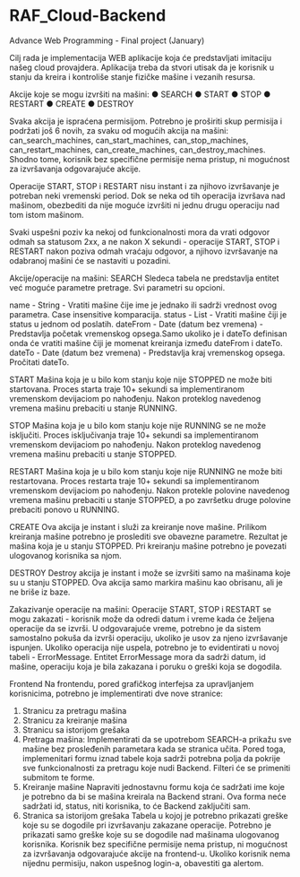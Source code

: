 # RAF_Cloud-Backend
Advance Web Programming - Final project (January)

Cilj rada je implementacija WEB aplikacije koja će predstavljati imitaciju našeg cloud provajdera. 
Aplikacija treba da stvori utisak da je korisnik u stanju da kreira i kontroliše stanje fizičke mašine i vezanih resursa.

Akcije koje se mogu izvršiti na mašini:
●	SEARCH
●	START
●	STOP
●	RESTART
●	CREATE
●	DESTROY 


Svaka akcija je ispraćena permisijom. Potrebno je proširiti skup permisija i podržati još 6 novih, za svaku od mogućih akcija na mašini: can_search_machines, can_start_machines, can_stop_machines, can_restart_machines, can_create_machines, can_destroy_machines. 
Shodno tome, korisnik bez specifične permisije nema pristup, ni mogućnost za izvršavanja odgovarajuće akcije.

Operacije START, STOP i RESTART nisu instant i za njihovo izvršavanje je potreban neki vremenski period. 
Dok se neka od tih operacija izvršava nad mašinom, obezbediti da nije moguće izvršiti ni jednu drugu operaciju nad tom istom mašinom.

Svaki uspešni poziv ka nekoj od funkcionalnosti mora da vrati odgovor odmah sa statusom 2xx, a ne nakon X sekundi - operacije START, STOP i RESTART nakon poziva odmah vraćaju odgovor, a njihovo izvršavanje na odabranoj mašini će se nastaviti u pozadini.

Akcije/operacije na mašini:
SEARCH
Sledeca tabela ne predstavlja entitet već moguće parametre pretrage. Svi parametri su opcioni.

name - String - Vratiti mašine čije ime je jednako ili sadrži vrednost ovog parametra. Case insensitive komparacija.
status - List<String> - Vratiti mašine čiji je status u jednom od poslatih.
dateFrom - Date (datum bez vremena) - Predstavlja početak vremenskog opsega.Samo ukoliko je i dateTo definisan onda će vratiti mašine čiji je momenat kreiranja između dateFrom i dateTo.
dateTo - Date (datum bez vremena) - Predstavlja kraj vremenskog opsega. Pročitati dateTo.

START
Mašina koja je u bilo kom stanju koje nije STOPPED ne može biti startovana. Proces starta traje 10+ sekundi sa implementiranom vremenskom devijaciom po nahođenju.
Nakon proteklog navedenog vremena mašinu prebaciti u stanje RUNNING.

STOP
Mašina koja je u bilo kom stanju koje nije RUNNING se ne može isključiti. Proces isključivanja traje 10+ sekundi sa implementiranom vremenskom devijaciom po nahođenju.
Nakon proteklog navedenog vremena mašinu prebaciti u stanje STOPPED.

RESTART
Mašina koja je u bilo kom stanju koje nije RUNNING ne može biti restartovana. Proces restarta traje 10+ sekundi sa implementiranom vremenskom devijaciom po nahođenju.
Nakon protekle polovine navedenog vremena mašinu prebaciti u stanje STOPPED, a po završetku druge polovine prebaciti ponovo u RUNNING.

CREATE
Ova akcija je instant i služi za kreiranje nove mašine. Prilikom kreiranja mašine potrebno je proslediti sve obavezne parametre. Rezultat je mašina koja je u stanju STOPPED. 
Pri kreiranju mašine potrebno je povezati ulogovanog korisnika sa njom.

DESTROY
Destroy akcija je instant i može se izvršiti samo na mašinama koje su u stanju STOPPED. Ova akcija samo markira mašinu kao obrisanu, ali je ne briše iz baze.


Zakazivanje operacije na mašini:
Operacije START, STOP i RESTART se mogu zakazati - korisnik može da odredi datum i vreme kada će željena operacije da se izvrši. U odgovarajuće vreme, potrebno je da sistem samostalno pokuša da izvrši operaciju, ukoliko je usov za njeno izvršavanje ispunjen. Ukoliko operacija nije uspela, potrebno je to evidentirati u novoj tabeli - ErrorMessage. Entitet ErrorMessage mora da sadrži datum, id mašine, operaciju koja je bila zakazana i poruku o greški koja se dogodila.

Frontend
Na frontendu, pored grafičkog interfejsa za upravljanjem korisnicima, potrebno je implementirati dve nove stranice: 

  1.	Stranicu za pretragu mašina
  2.	Stranicu za kreiranje mašina
  3.	Stranicu sa istorijom grešaka
1. Pretraga mašina:
Implementirati da se upotrebom SEARCH-a prikažu sve mašine bez prosleđenih parametara kada se stranica učita. Pored toga, implemenitari formu iznad tabele koja sadrži potrebna polja da pokrije sve funkcionalnosti za pretragu koje nudi Backend. Filteri će se primeniti submitom te forme.
2. Kreiranje mašine
Napraviti jednostavnu formu koja će sadržati ime koje je potrebno da bi se mašina kreirala na Backend strani. Ova forma neće sadržati id, status, niti korisnika, to će Backend zaključiti sam.
3. Stranica sa istorijom grešaka
Tabela u kojoj je potrebno prikazati greške koje su se dogodile pri izvršavanju zakazane operacije. Potrebno je prikazati samo greške koje su se dogodile nad mašinama ulogovanog korisnika.
Korisnik bez specifične permisije nema pristup, ni mogućnost za izvršavanja odgovarajuće akcije na frontend-u. 
Ukoliko korisnik nema nijednu permisiju, nakon uspešnog login-a, obavestiti ga alertom. 




